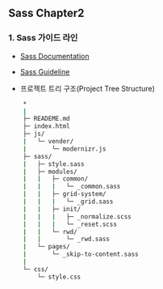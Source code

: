 ## Sass Chapter2

### 1. Sass 가이드 라인

- [Sass Documentation](http://sass-lang.com/documentation/file.SASS_REFERENCE.html)
- [Sass Guideline](https://sass-guidelin.es/ko/)

- 프로젝트 트리 구조(Project Tree Structure)
```sh
	*
	|
	├─ READEME.md
	├─ index.html
	├─ js/
	| 	└─ vender/
	| 		└─ modernizr.js
	├─ sass/
	|	├─ style.sass
	|	├─ modules/ 
	|	|	├─ common/ 
	|	|	|	└─ _common.sass	
	|	|	├─ grid-system/
	|	|	|	└─ _grid.sass		
	|	|	├─ init/			
	|	|	|	├─ _normalize.scss
	|	|	|	└─ _reset.scss
	|	|	└─ rwd/
	|	|		└─ _rwd.sass
	|	└─ pages/
	|		└─ _skip-to-content.sass
	|
	└─ css/
		└─ style.css
```